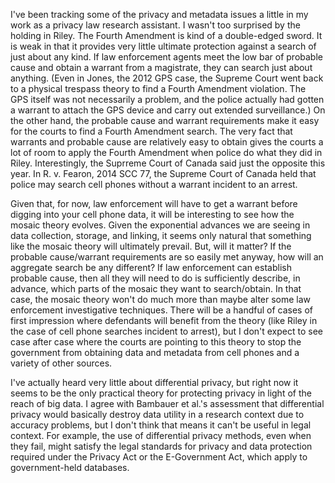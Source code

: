 I've been tracking some of the privacy and metadata issues a little in my work as a privacy law research assistant. I wasn't too surprised by the holding in Riley. The Fourth Amendment is kind of a double-edged sword. It is weak in that it provides very little ultimate protection against a search of just about any kind. If law enforcement agents meet the low bar of probable cause and obtain a warrant from a magistrate, they can search just about anything. (Even in Jones, the 2012 GPS case, the Supreme Court went back to a physical trespass theory to find a Fourth Amendment violation. The GPS itself was not necessarily a problem, and the police actually had gotten a warrant to attach the GPS device and carry out extended surveillance.) On the other hand, the probable cause and warrant requirements make it easy for the courts to find a Fourth Amendment search. The very fact that warrants and probable cause are relatively easy to obtain gives the courts a lot of room to apply the Fourth Amendment when police do what they did in Riley. Interestingly, the Suprreme Court of Canada said just the opposite this year. In R. v. Fearon, 2014 SCC 77, the Supreme Court of Canada held that police may search cell phones without a warrant incident to an arrest. 

Given that, for now, law enforcement will have to get a warrant before digging into your cell phone data, it will be interesting to see how the mosaic theory evolves. Given the exponential advances we are seeing in data collection, storage, and linking, it seems only natural that something like the mosaic theory will ultimately prevail. But, will it matter? If the probable cause/warrant requirements are so easily met anyway, how will an aggregate search be any different? If law enforcement can establish probable cause, then all they will need to do is sufficiently describe, in advance, which parts of the mosaic they want to search/obtain. In that case, the mosaic theory won't do much more than maybe alter some law enforcement investigative techniques. There will be a handful of cases of first impression where defendants will benefit from the theory (like Riley in the case of cell phone searches incident to arrest), but I don't expect to see case after case where the courts are pointing to this theory to stop the government from obtaining data and metadata from cell phones and a variety of other sources. 

I've actually heard very little about differential privacy, but right now it seems to be the only practical theory for protecting privacy in light of the reach of big data. I agree with Bambauer et al.'s assessment that differential privacy would basically destroy data utility in a research context due to accuracy problems, but I don't think that means it can't be useful in legal context. For example, the use of differential privacy methods, even when they fail, might satisfy the legal standards for privacy and data protection required under the Privacy Act or the E-Government Act, which apply to government-held databases. 
